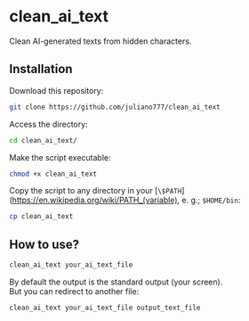 # clean_ai_text

Clean AI-generated texts from hidden characters.

## Installation

Download this repository:

```bash
git clone https://github.com/juliano777/clean_ai_text
``` 

Access the directory:

```bash
cd clean_ai_text/
```

Make the script executable:
```bash
chmod +x clean_ai_text
```

Copy the script to any directory in your
[`\$PATH`](https://en.wikipedia.org/wiki/PATH_(variable), e. g.; `$HOME/bin`:
```bash
cp clean_ai_text
```

## How to use?

```bash
clean_ai_text your_ai_text_file
```
By default the output is the standard output (your screen).  
But you can redirect to another file:

```bash
clean_ai_text your_ai_text_file output_text_file
```

